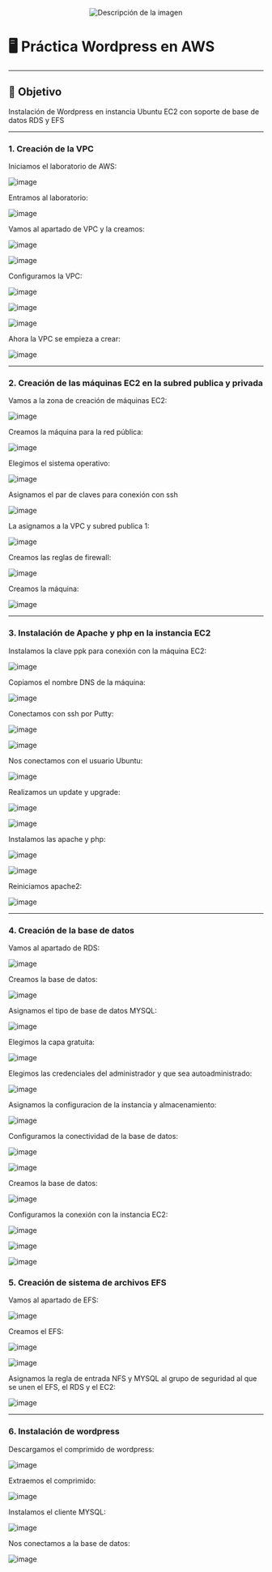 
<p align="center">
  <img src="https://github.com/user-attachments/assets/92b13dd5-01d7-4f83-8bb6-e218dfb11235" alt="Descripción de la imagen"/>
</p>

# 🖥️ Práctica Wordpress en AWS

---

## 🎯 Objetivo

Instalación de Wordpress en instancia Ubuntu EC2 con soporte de base de datos RDS y EFS

---

### 1. Creación de la VPC

Iniciamos el laboratorio de AWS:

![image](https://github.com/user-attachments/assets/e8be3c4b-43d3-4742-851d-c7a86f585632)

Entramos al laboratorio:

![image](https://github.com/user-attachments/assets/8b4156b7-e48e-4832-a49c-ac90dc622f87)

Vamos al apartado de VPC y la creamos:

![image](https://github.com/user-attachments/assets/2524a6e6-3f70-428c-ad7b-91a9abb41fb8)

![image](https://github.com/user-attachments/assets/c6494b13-19c4-4ad0-a35e-a8106e0332e0)

Configuramos la VPC:

![image](https://github.com/user-attachments/assets/5e8a9071-8364-4b2f-a4ca-1ada5b049fc1)

![image](https://github.com/user-attachments/assets/34e75304-366e-4675-8736-1f6a6fccd082)

![image](https://github.com/user-attachments/assets/86f49129-fc2f-45e0-9a2c-bae3e34349e2)

Ahora la VPC se empieza a crear:

![image](https://github.com/user-attachments/assets/47138904-7345-4432-a2fe-6a0727376d11)

---

### 2. Creación de las máquinas EC2 en la subred publica y privada

Vamos a la zona de creación de máquinas EC2:

![image](https://github.com/user-attachments/assets/84e03612-2354-42b9-b4f2-eddddf5501b4)

Creamos la máquina para la red pública:

![image](https://github.com/user-attachments/assets/db74e7d4-3f83-46b2-8efb-8774964093a1)

Elegimos el sistema operativo:

![image](https://github.com/user-attachments/assets/4df21756-6d51-4efe-9eba-9ebc53702482)

Asignamos el par de claves para conexión con ssh

![image](https://github.com/user-attachments/assets/ed5c5aaa-232f-4248-823e-889cc3547957)

La asignamos a la VPC y subred publica 1:

![image](https://github.com/user-attachments/assets/7b25c303-cb52-4f15-9a66-ae87dcd253bb)

Creamos las reglas de firewall:

![image](https://github.com/user-attachments/assets/f682c494-678c-4f56-9747-913a864cf23d)

Creamos la máquina:

![image](https://github.com/user-attachments/assets/ce3e4f62-785f-48f0-ad78-2175ab15ddb8)

---

### 3. Instalación de Apache y php en la instancia EC2

Instalamos la clave ppk para conexión con la máquina EC2:

![image](https://github.com/user-attachments/assets/6a60003e-d175-43e2-b563-eef4bb690b51)

Copiamos el nombre DNS de la máquina:

![image](https://github.com/user-attachments/assets/909a9cac-583b-4c7a-a058-ef2d23d0d5c8)

Conectamos con ssh por Putty:

![image](https://github.com/user-attachments/assets/52a384af-b49f-4dc2-83af-bebd4ca772bf)

![image](https://github.com/user-attachments/assets/24ef63ff-ec51-4b3d-b1f2-0844acc4a689)

Nos conectamos con el usuario Ubuntu:

![image](https://github.com/user-attachments/assets/c17a099d-fc8b-4df8-959a-6d41f49f59de)

Realizamos un update y upgrade:

![image](https://github.com/user-attachments/assets/3440ad74-3ddb-4fe8-8335-a9d07db9dbbd)

![image](https://github.com/user-attachments/assets/184e01d7-18a8-495a-b56b-4b25449007c8)

Instalamos las apache y php:

![image](https://github.com/user-attachments/assets/8789c5a9-25d2-45ad-a543-6a4db2f9f9aa)

![image](https://github.com/user-attachments/assets/2cfc2b93-768b-47dc-8881-86d4aec8f550)

Reiniciamos apache2:

![image](https://github.com/user-attachments/assets/610b012b-2b12-405f-bb84-1f0db7938e72)

---

### 4. Creación de la base de datos

Vamos al apartado de RDS:

![image](https://github.com/user-attachments/assets/23d3907e-1977-4e7b-81c2-9e76e75e8927)

Creamos la base de datos:

![image](https://github.com/user-attachments/assets/89bcd943-7ace-4ccd-be20-91a89bbc14f6)

Asignamos el tipo de base de datos MYSQL:

![image](https://github.com/user-attachments/assets/f854e409-cd44-4a56-a8ad-72f4043e6d2a)

Elegimos la capa gratuita:

![image](https://github.com/user-attachments/assets/480e0564-9077-458f-b2da-c3eaa1b7b843)

Elegimos las credenciales del administrador y que sea autoadministrado:

![image](https://github.com/user-attachments/assets/0bea2caa-4534-4acb-96b4-3aac655bcd18)

Asignamos la configuracion de la instancia y almacenamiento:

![image](https://github.com/user-attachments/assets/47db4e81-4a2e-4706-9a95-2eceae867b4e)

Configuramos la conectividad de la base de datos:

![image](https://github.com/user-attachments/assets/b9ca6771-9ce7-4ab0-a414-4b1360e1c477)

![image](https://github.com/user-attachments/assets/0c13e16d-295f-4e2e-9367-f90c61594448)

Creamos la base de datos:

![image](https://github.com/user-attachments/assets/7b944036-5bd0-454d-8bf6-8a37e2f6c146)

Configuramos la conexión con la instancia EC2:

![image](https://github.com/user-attachments/assets/a8628a74-9459-4abd-90e3-425009826ca5)

![image](https://github.com/user-attachments/assets/b240d175-41cc-4313-bb2e-8d8ef5e7c217)

![image](https://github.com/user-attachments/assets/c9c20f96-7a80-4bbc-9f45-4475d76f788d)

### 5. Creación de sistema de archivos EFS

Vamos al apartado de EFS:

![image](https://github.com/user-attachments/assets/df0d90a9-7b3c-4d1e-a892-9f5aed570317)

Creamos el EFS:

![image](https://github.com/user-attachments/assets/83a0afc3-6a5e-42ef-80d9-dca3ae38be53)

![image](https://github.com/user-attachments/assets/c46c9e14-b6c4-456d-afc9-509efc6e20e5)

Asignamos la regla de entrada NFS y MYSQL al grupo de seguridad al que se unen el EFS, el RDS y el EC2:

![image](https://github.com/user-attachments/assets/1447877b-0751-4492-a115-874ca379bdbc)

---

### 6. Instalación de wordpress

Descargamos el comprimido de wordpress:

![image](https://github.com/user-attachments/assets/7ef1d219-254e-47ba-9602-e81e78413cd5)

Extraemos el comprimido:

![image](https://github.com/user-attachments/assets/09693aac-d578-4b8c-93bd-20848d3007fe)

Instalamos el cliente MYSQL:

![image](https://github.com/user-attachments/assets/a1e87270-a46f-42f3-bd91-346208d84bda)

Nos conectamos a la base de datos:

![image](https://github.com/user-attachments/assets/94b8b1d4-25aa-468a-99b7-ef0426e1d2b8)






























